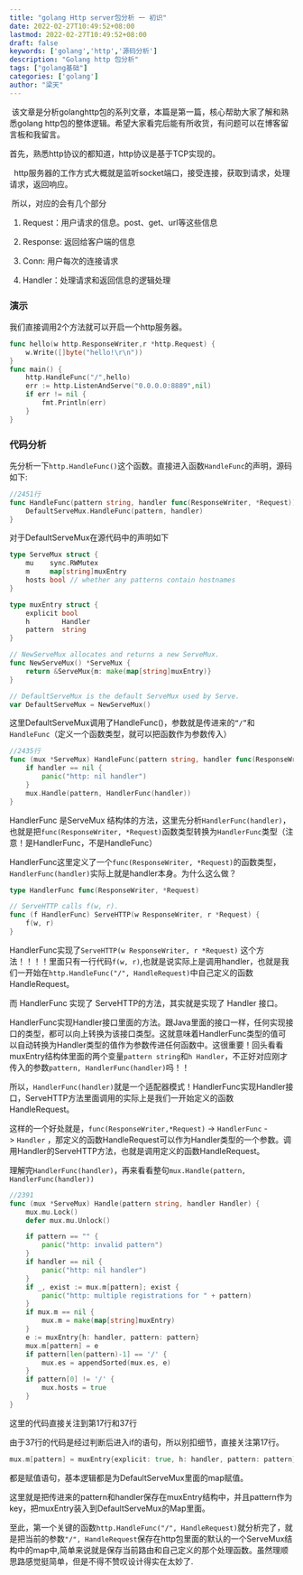 ```yaml
---
title: "golang Http server包分析 一 初识"
date: 2022-02-27T10:49:52+08:00
lastmod: 2022-02-27T10:49:52+08:00
draft: false
keywords: ['golang','http','源码分析']
description: "Golang http 包分析"
tags: ["golang基础"]
categories: ['golang']
author: "梁天"
---
```


  该文章是分析golanghttp包的系列文章，本篇是第一篇，核心帮助大家了解和熟悉golang http包的整体逻辑。希望大家看完后能有所收货，有问题可以在博客留言板和我留言。

<!--more-->

  首先，熟悉http协议的都知道，http协议是基于TCP实现的。

  http服务器的工作方式大概就是监听socket端口，接受连接，获取到请求，处理请求，返回响应。

 所以，对应的会有几个部分

1. Request：用户请求的信息。post、get、url等这些信息

2. Response: 返回给客户端的信息

3. Conn: 用户每次的连接请求

4. Handler：处理请求和返回信息的逻辑处理

### 演示

我们直接调用2个方法就可以开启一个http服务器。

```go
func hello(w http.ResponseWriter,r *http.Request) {
    w.Write([]byte("hello!\r\n"))
}
func main() {
    http.HandleFunc("/",hello)
    err := http.ListenAndServe("0.0.0.0:8889",nil)
    if err != nil {
        fmt.Println(err)
    }
}
```

### 代码分析

先分析一下`http.HandleFunc()`这个函数。直接进入函数`HandleFunc`的声明，源码如下:

```go
//2451行
func HandleFunc(pattern string, handler func(ResponseWriter, *Request)) {
    DefaultServeMux.HandleFunc(pattern, handler)
}
```

对于DefaultServeMux在源代码中的声明如下

```go
type ServeMux struct {
    mu    sync.RWMutex
    m     map[string]muxEntry
    hosts bool // whether any patterns contain hostnames
}

type muxEntry struct {
    explicit bool
    h        Handler
    pattern  string
}

// NewServeMux allocates and returns a new ServeMux.
func NewServeMux() *ServeMux {
    return &ServeMux{m: make(map[string]muxEntry)}
}

// DefaultServeMux is the default ServeMux used by Serve.
var DefaultServeMux = NewServeMux()
```

这里DefaultServeMux调用了HandleFunc()，参数就是传进来的`“/”`和`HandleFunc`（定义一个函数类型，就可以把函数作为参数传入）

```go
//2435行
func (mux *ServeMux) HandleFunc(pattern string, handler func(ResponseWriter, *Request)) {
    if handler == nil {
        panic("http: nil handler")
    }
    mux.Handle(pattern, HandlerFunc(handler))
}
```

HandlerFunc 是ServeMux 结构体的方法，这里先分析`HandlerFunc(handler)`，也就是把`func(ResponseWriter, *Request)`函数类型转换为`HandlerFunc`类型（注意！是HandlerFunc，不是HandleFunc）

HandlerFunc这里定义了一个`func(ResponseWriter, *Request)`的函数类型，`HandlerFunc(handler)`实际上就是handler本身。为什么这么做？

```go
type HandlerFunc func(ResponseWriter, *Request)

// ServeHTTP calls f(w, r).
func (f HandlerFunc) ServeHTTP(w ResponseWriter, r *Request) {
    f(w, r)
}
```

HandlerFunc实现了`ServeHTTP(w ResponseWriter, r *Request)` 这个方法！！！！里面只有一行代码`f(w, r)`,也就是说实际上是调用handler，也就是我们一开始在`http.HandleFunc("/", HandleRequest)`中自己定义的函数HandleRequest。

而 HandlerFunc 实现了 ServeHTTP的方法，其实就是实现了 Handler 接口。

 HandlerFunc实现Handler接口里面的方法。跟Java里面的接口一样，任何实现接口的类型，都可以向上转换为该接口类型。这就意味着HandlerFunc类型的值可以自动转换为Handler类型的值作为参数传进任何函数中。这很重要！回头看看muxEntry结构体里面的两个变量`pattern string`和`h Handler`，不正好对应刚才传入的参数`pattern, HandlerFunc(handler)`吗！！

所以，`HandlerFunc(handler)`就是一个适配器模式！HandlerFunc实现Handler接口，ServeHTTP方法里面调用的实际上是我们一开始定义的函数HandleRequest。

这样的一个好处就是，`func(ResponseWriter,*Request)` -> `HandlerFunc` -> `Handler` ，那定义的函数HandleRequest可以作为Handler类型的一个参数。调用Handler的ServeHTTP方法，也就是调用定义的函数HandleRequest。

理解完`HandlerFunc(handler)`，再来看看整句`mux.Handle(pattern, HandlerFunc(handler))`

```go
//2391
func (mux *ServeMux) Handle(pattern string, handler Handler) {
    mux.mu.Lock()
    defer mux.mu.Unlock()

    if pattern == "" {
        panic("http: invalid pattern")
    }
    if handler == nil {
        panic("http: nil handler")
    }
    if _, exist := mux.m[pattern]; exist {
        panic("http: multiple registrations for " + pattern)
    }
    if mux.m == nil {
        mux.m = make(map[string]muxEntry)
    }
    e := muxEntry{h: handler, pattern: pattern}
    mux.m[pattern] = e
    if pattern[len(pattern)-1] == '/' {
        mux.es = appendSorted(mux.es, e)
    }
    if pattern[0] != '/' {
        mux.hosts = true
    }
}
```

这里的代码直接关注到第17行和37行

由于37行的代码是经过判断后进入if的语句，所以别扣细节，直接关注第17行。

```go
mux.m[pattern] = muxEntry{explicit: true, h: handler, pattern: pattern}
```

都是赋值语句，基本逻辑都是为DefaultServeMux里面的map赋值。

这里就是把传进来的pattern和handler保存在muxEntry结构中，并且pattern作为key，把muxEntry装入到DefaultServeMux的Map里面。

 至此，第一个关键的函数`http.HandleFunc("/", HandleRequest)`就分析完了，就是把当前的参数`"/", HandleRequest`保存在http包里面的默认的一个ServeMux结构中的map中,简单来说就是保存当前路由和自己定义的那个处理函数。虽然理顺思路感觉挺简单，但是不得不赞叹设计得实在太妙了.
